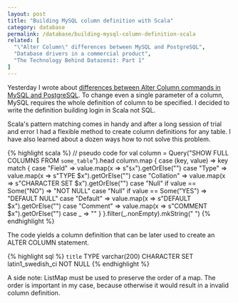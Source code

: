 ```yaml
---
layout: post
title: "Building MySQL column definition with Scala"
category: database
permalink: /database/building-mysql-column-definition-scala
related: [
  "\"Alter Column\" differences between MySQL and PostgreSQL", 
  "Database drivers in a commercial product",
  "The Technology Behind Datazenit: Part 1"
]
---
```


Yesterday I wrote about [differences between Alter Column commands in MySQL and PostgreSQL](https://lauris.github.io/database/alter-column-differences-between-mysql-postgresql/). To change even a single parameter of a column, MySQL requires the whole definition of column to be specified. I decided to write the definition building login in Scala not SQL. 

<!-- more -->

Scala's pattern matching comes in handy and after a long session of trial and error I had a flexible method to create column definitions for any table. I have also learned about a dozen ways how to not solve this problem.

{% highlight scala %}
// pseudo code for val column = Query("SHOW FULL COLUMNS FROM `some_table`").head
column.map {
  case (key, value) =>
    key match {
      case "Field" => value.map(x => s"`$x`").getOrElse("")
      case "Type" => value.map(x => s"TYPE $x").getOrElse("")
      case "Collation" => value.map(x => s"CHARACTER SET $x").getOrElse("")
      case "Null" if value == Some("NO") => "NOT NULL"
      case "Null" if value == Some("YES") => "DEFAULT NULL"
      case "Default" => value.map(x => s"DEFAULT $x").getOrElse("")
      case "Comment" => value.map(x => s"COMMENT $x").getOrElse("")
      case _ => ""
    }
}.filter(_.nonEmpty).mkString(" ")
{% endhighlight %}

The code yields a column definition that can be later used to create an ALTER COLUMN statement.

{% highlight sql %}
`title` TYPE varchar(200) CHARACTER SET latin1_swedish_ci NOT NULL
{% endhighlight %}

A side note: ListMap must be used to preserve the order of a map. The order is important in my case, because otherwise it would result in a invalid column definition. 
